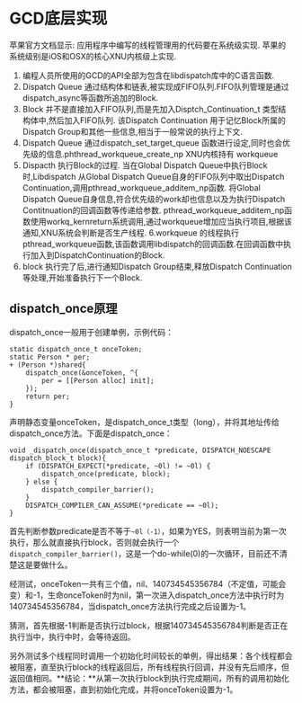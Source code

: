 # GCD底层实现
苹果官方文档显示:
应用程序中编写的线程管理用的代码要在系统级实现.
苹果的系统级别是iOS和OSX的核心XNU内核级上实现.

1. 编程人员所使用的GCD的API全部为包含在libdispatch库中的C语言函数.
2. Dispatch Queue 通过结构体和链表,被实现成FIFO队列.FIFO队列管理是通过dispatch_async等函数所追加的Block.
3. Block 并不是直接加入FIFO队列,而是先加入Disptch_Continuation_t 类型结构体中,然后加入FIFO队列.  该Dispatch Continuation 用于记忆Block所属的Dispatch Group和其他一些信息,相当于一般常说的执行上下文.
4. Dispatch Queue 通过dispatch_set_target_queue 函数进行设定,同时也会优先级的信息.phthread_workqueue_create_np    XNU内核持有 workqueue
5. Dispacth 执行Block的过程. 当在Global Dispatch Queue中执行Block时,Libdispatch 从Global Dispatch Queue自身的FIFO队列中取出Dispatch Continuation,调用pthread_workqueue_additem_np函数.  将Global Dispatch Queue自身信息,符合优先级的work却也信息以及为执行Dispatch Contitnuation的回调函数等传递给参数.
pthread_workqueue_additem_np函数使用workq_kernreturn系统调用,通过workqueue增加应当执行项目,根据该通知,XNU系统会判断是否生产线程.
6.workqueue 的线程执行pthread_workqueue函数,该函数调用libdispatch的回调函数.在回调函数中执行加入到DispatchContinuation的Block.
7. block 执行完了后,进行通知Dispatch Group结束,释放Dispatch Continuation等处理,开始准备执行下一个Block.


## dispatch_once原理

dispatch_once一般用于创建单例，示例代码：
```
static dispatch_once_t onceToken;
static Person * per;
+ (Person *)shared{
    dispatch_once(&onceToken, ^{
        per = [[Person alloc] init];
    });
    return per;
}
```

声明静态变量onceToken，是dispatch_once_t类型（long），并将其地址传给dispatch_once方法。下面是dispatch_once：

```
void _dispatch_once(dispatch_once_t *predicate, DISPATCH_NOESCAPE dispatch_block_t block){
	if (DISPATCH_EXPECT(*predicate, ~0l) != ~0l) {
		dispatch_once(predicate, block);
	} else {
		dispatch_compiler_barrier();
	}
	DISPATCH_COMPILER_CAN_ASSUME(*predicate == ~0l);
}
```
首先判断参数predicate是否不等于```~0l（-1）```，如果为YES，则表明当前为第一次执行，那么就直接执行block，否则就会执行一个```dispatch_compiler_barrier()```，这是一个do-while(0)的一次循环，目前还不清楚这是要做什么。

经测试，onceToken一共有三个值，nil、140734545356784（不定值，可能会变）和-1，生命onceToken时为nil，第一次进入dispatch_once方法中执行时为140734545356784，当dispatch_once方法执行完成之后设置为-1。

猜测，首先根据-1判断是否执行过block，根据140734545356784判断是否正在执行当中，执行中时，会等待返回。

另外测试多个线程同时调用一个初始化时间较长的单例，得出结果：各个线程都会被阻塞，直至执行block的线程返回后，所有线程执行回调，并没有先后顺序，但返回值相同。**结论：**从第一次执行block到执行完成期间，所有的调用初始化方法，都会被阻塞，直到初始化完成，并将onceToken设置为-1。
